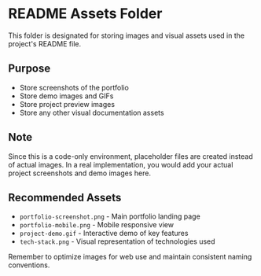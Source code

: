 # README Assets Folder

This folder is designated for storing images and visual assets used in the project's README file.

## Purpose
- Store screenshots of the portfolio
- Store demo images and GIFs
- Store project preview images
- Store any other visual documentation assets

## Note
Since this is a code-only environment, placeholder files are created instead of actual images.
In a real implementation, you would add your actual project screenshots and demo images here.

## Recommended Assets
- `portfolio-screenshot.png` - Main portfolio landing page
- `portfolio-mobile.png` - Mobile responsive view
- `project-demo.gif` - Interactive demo of key features
- `tech-stack.png` - Visual representation of technologies used

Remember to optimize images for web use and maintain consistent naming conventions.
